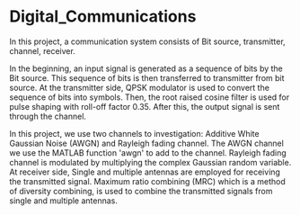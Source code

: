 # Digital_Communications
In this project, a communication system consists of Bit source, transmitter, channel, receiver.

In the beginning, an input signal is generated as a sequence of bits by the Bit source. This sequence of bits is then transferred to transmitter from bit source. At the transmitter side, QPSK modulator is used to convert the sequence of bits into symbols. Then, the root raised cosine filter is used for pulse shaping with roll-off factor 0.35. After this, the output signal is sent through the channel.

In this project, we use two channels to investigation: Additive White Gaussian Noise (AWGN) and Rayleigh fading channel. The AWGN channel we use the MATLAB function 'awgn' to add to the channel. Rayleigh fading channel is modulated by multiplying the complex Gaussian random variable. At receiver side, Single and multiple antennas are employed for receiving the transmitted signal. Maximum ratio combining (MRC) which is a method of diversity combining, is used to combine the transmitted signals from single and multiple antennas.
